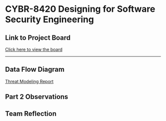 # CYBR-8420 Designing for Software Security Engineering

## Link to Project Board
[Click here to view the board](https://github.com/users/jschrack/projects/5/views/1)

---


## Data Flow Diagram

[Threat Modeling Report](https://jschrack.github.io/CYBR-8420/Deliverables/Designing%20for%20Software%20Security%20Engineering/threat_modeling_report.html)

## Part 2 Observations

## Team Reflection